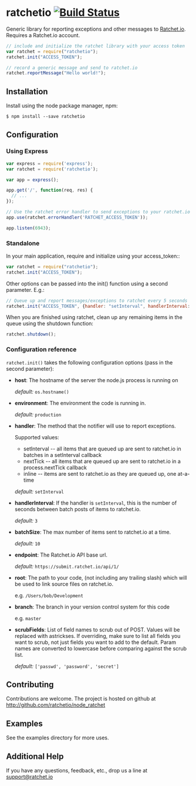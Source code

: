 # ratchetio [![Build Status](https://secure.travis-ci.org/ratchetio/node_ratchet.png?branch=master)](https://travis-ci.org/ratchetio/node_ratchet)

Generic library for reporting exceptions and other messages to [Ratchet.io](https://ratchet.io). Requires a Ratchet.io account.

```js
// include and initialize the ratchet library with your access token
var ratchet = require("ratchetio");
ratchet.init("ACCESS_TOKEN");

// record a generic message and send to ratchet.io
ratchet.reportMessage("Hello world!");
```


## Installation

Install using the node package manager, npm:

    $ npm install --save ratchetio


## Configuration

### Using Express

```js
var express = require('express');
var ratchet = require('ratchetio');

var app = express();

app.get('/', function(req, res) {
  // ...
});

// Use the ratchet error handler to send exceptions to your ratchet.io account
app.use(ratchet.errorHandler('RATCHET_ACCESS_TOKEN'));

app.listen(6943);
```


### Standalone

In your main application, require and initialize using your access_token::

```js
var ratchet = require("ratchetio");
ratchet.init("ACCESS_TOKEN");
```
    
Other options can be passed into the init() function using a second parameter. E.g.:

```js
// Queue up and report messages/exceptions to ratchet every 5 seconds
ratchet.init("ACCESS_TOKEN", {handler: "setInterval", handlerInterval: 5});
```

When you are finished using ratchet, clean up any remaining items in the queue using the shutdown function:

```js
ratchet.shutdown();
```


### Configuration reference

`ratchet.init()` takes the following configuration options (pass in the second parameter):

- **host**: The hostname of the server the node.js process is running on
    
    _default:_ `os.hostname()`

- **environment**: The environment the code is running in.

    _default:_ `production`

- **handler**: The method that the notifier will use to report exceptions.

    Supported values:

    - setInterval -- all items that are queued up are sent to ratchet.io in batches in a setInterval callback
    - nextTick -- all items that are queued up are sent to ratchet.io in a process.nextTick callback
    - inline -- items are sent to ratchet.io as they are queued up, one at-a-time

    _default:_ `setInterval`

- **handlerInterval**: If the handler is `setInterval`, this is the number of seconds between batch posts of items to ratchet.io.

    _default:_ `3`

- **batchSize**: The max number of items sent to ratchet.io at a time.

    _default:_ `10`

- **endpoint**: The Ratchet.io API base url.

    _default:_ `https://submit.ratchet.io/api/1/`

- **root**: The path to your code, (not including any trailing slash) which will be used to link source files on ratchet.io.

    e.g. `/Users/bob/Development`

- **branch**: The branch in your version control system for this code

    e.g. `master`

- **scrubFields**: List of field names to scrub out of POST. Values will be replaced with astrickses. If overriding, make sure to list all fields you want to scrub, not just fields you want to add to the default. Param names are converted to lowercase before comparing against the scrub list.

    _default:_ `['passwd', 'password', 'secret']`


## Contributing

Contributions are welcome. The project is hosted on github at http://github.com/ratchetio/node_ratchet


## Examples

See the examples directory for more uses.


## Additional Help
If you have any questions, feedback, etc., drop us a line at support@ratchet.io

